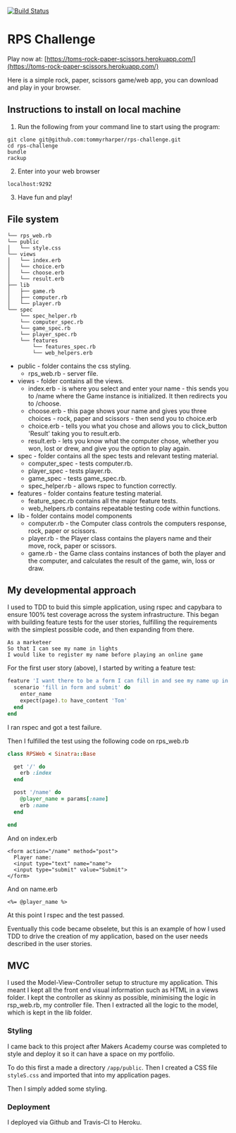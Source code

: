 [![Build Status](https://travis-ci.com/tommyrharper/rps-challenge.svg?branch=master)](https://travis-ci.com/tommyrharper/rps-challenge) <img src="https://img.shields.io/badge/coverage-100%25-brightgreen" alt=""> <img src="https://img.shields.io/badge/RuboCop-No%20Offences-brightgreen" alt="">
# RPS Challenge

Play now at: [https://toms-rock-paper-scissors.herokuapp.com/](https://toms-rock-paper-scissors.herokuapp.com/)

Here is a simple rock, paper, scissors game/web app, you can download and play in your browser. 

## Instructions to install on local machine

1. Run the following from your command line to start using the program:
```
git clone git@github.com:tommyrharper/rps-challenge.git
cd rps-challenge
bundle
rackup
```
2. Enter into your web browser
```
localhost:9292
```
3. Have fun and play!

## File system

```
└── rps_web.rb
└── public
│   └── style.css
└── views
│   └── index.erb
│   └── choice.erb
│   └── choose.erb
│   └── result.erb
├── lib
│   ├── game.rb
│   ├── computer.rb
│   └── player.rb
└── spec
    └── spec_helper.rb
    └── computer_spec.rb
    └── game_spec.rb
    └── player_spec.rb
    └── features
        └── features_spec.rb
        └── web_helpers.erb
```
  - public - folder contains the css styling.
    - rps_web.rb - server file.
  - views - folder contains all the views.
    - index.erb - is where you select and enter your name - this sends you to /name where the Game instance is initialized. It then redirects you to /choose.
    - choose.erb - this page shows your name and gives you three choices - rock, paper and scissors - then send you to choice.erb
    - choice.erb - tells you what you chose and allows you to click_button 'Result' taking you to result.erb.
    - result.erb - lets you know what the computer chose, whether you won, lost or drew, and give you the option to play again.
- spec - folder contains all the spec tests and relevant testing material.
    - computer_spec - tests computer.rb.
    - player_spec - tests player.rb.
    - game_spec - tests game_spec.rb.
    - spec_helper.rb - allows rspec to function correctly.
- features - folder contains feature testing material.
    - feature_spec.rb contains all the major feature tests.
    - web_helpers.rb contains repeatable testing code within functions.
- lib - folder contains model components
    - computer.rb - the Computer class controls the computers response, rock, paper or scissors.
    - player.rb - the Player class contains the players name and their move, rock, paper or scissors.
    - game.rb - the Game class contains instances of both the player and the computer, and calculates the result of the game, win, loss or draw.

## My developmental approach

I used to TDD to buid this simple application, using rspec and capybara to ensure 100% test coverage across the system infrastructure. This began with building feature tests for the user stories, fulfilling the requirements with the simplest possible code, and then expanding from there.


```
As a marketeer
So that I can see my name in lights
I would like to register my name before playing an online game
```
For the first user story (above), I started by writing a feature test:
```ruby
feature 'I want there to be a form I can fill in and see my name up in lights after' do
  scenario 'fill in form and submit' do
    enter_name
    expect(page).to have_content 'Tom'
  end
end
```
I ran rspec and got a test failure.

Then I fulfilled the test using the following code on rps_web.rb
```ruby
class RPSWeb < Sinatra::Base 

  get '/' do
    erb :index
  end

  post '/name' do
    @player_name = params[:name]
    erb :name
  end

end
```
And on index.erb
```
<form action="/name" method="post">
  Player name:
  <input type="text" name="name">
  <input type="submit" value="Submit">
</form>
```
And on name.erb
```
<%= @player_name %>
```
At this point I rspec and the test passed.

Eventually this code became obselete, but this is an example of how I used TDD to drive the creation of my application, based on the user needs described in the user stories.

## MVC

I used the Model-View-Controller setup to structure my application. This meant I kept all the front end visual information such as HTML in a views folder. I kept the controller as skinny as possible, minimising the logic in rsp_web.rb, my controller file. Then I extracted all the logic to the model, which is kept in the lib folder.

### Styling

I came back to this project after Makers Academy course was completed to style and deploy it so it can have a space on my portfolio.

To do this first a made a directory ```/app/public```. Then I created a CSS file ```styleS.css``` and imported that into my application pages.

Then I simply added some styling.

### Deployment

I deployed via Github and Travis-CI to Heroku.